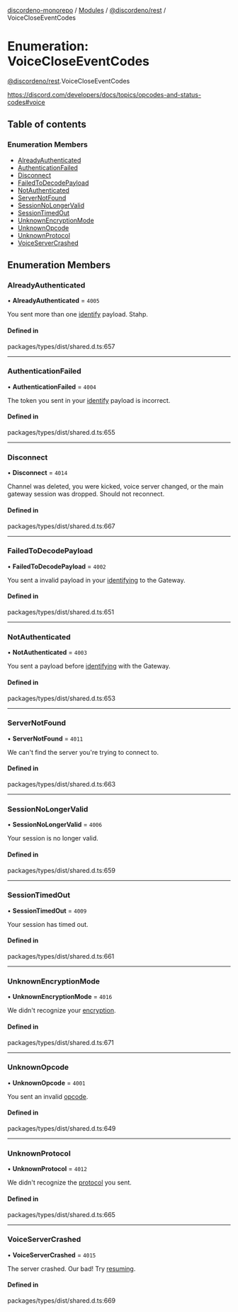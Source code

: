 [discordeno-monorepo](../README.md) / [Modules](../modules.md) / [@discordeno/rest](../modules/discordeno_rest.md) / VoiceCloseEventCodes

# Enumeration: VoiceCloseEventCodes

[@discordeno/rest](../modules/discordeno_rest.md).VoiceCloseEventCodes

https://discord.com/developers/docs/topics/opcodes-and-status-codes#voice

## Table of contents

### Enumeration Members

- [AlreadyAuthenticated](discordeno_rest.VoiceCloseEventCodes.md#alreadyauthenticated)
- [AuthenticationFailed](discordeno_rest.VoiceCloseEventCodes.md#authenticationfailed)
- [Disconnect](discordeno_rest.VoiceCloseEventCodes.md#disconnect)
- [FailedToDecodePayload](discordeno_rest.VoiceCloseEventCodes.md#failedtodecodepayload)
- [NotAuthenticated](discordeno_rest.VoiceCloseEventCodes.md#notauthenticated)
- [ServerNotFound](discordeno_rest.VoiceCloseEventCodes.md#servernotfound)
- [SessionNoLongerValid](discordeno_rest.VoiceCloseEventCodes.md#sessionnolongervalid)
- [SessionTimedOut](discordeno_rest.VoiceCloseEventCodes.md#sessiontimedout)
- [UnknownEncryptionMode](discordeno_rest.VoiceCloseEventCodes.md#unknownencryptionmode)
- [UnknownOpcode](discordeno_rest.VoiceCloseEventCodes.md#unknownopcode)
- [UnknownProtocol](discordeno_rest.VoiceCloseEventCodes.md#unknownprotocol)
- [VoiceServerCrashed](discordeno_rest.VoiceCloseEventCodes.md#voiceservercrashed)

## Enumeration Members

### AlreadyAuthenticated

• **AlreadyAuthenticated** = `4005`

You sent more than one [identify](https://discord.com/developers/docs/topics/gateway#identify) payload. Stahp.

#### Defined in

packages/types/dist/shared.d.ts:657

---

### AuthenticationFailed

• **AuthenticationFailed** = `4004`

The token you sent in your [identify](https://discord.com/developers/docs/topics/gateway#identify) payload is incorrect.

#### Defined in

packages/types/dist/shared.d.ts:655

---

### Disconnect

• **Disconnect** = `4014`

Channel was deleted, you were kicked, voice server changed, or the main gateway session was dropped. Should not reconnect.

#### Defined in

packages/types/dist/shared.d.ts:667

---

### FailedToDecodePayload

• **FailedToDecodePayload** = `4002`

You sent a invalid payload in your [identifying](https://discord.com/developers/docs/topics/gateway#identify) to the Gateway.

#### Defined in

packages/types/dist/shared.d.ts:651

---

### NotAuthenticated

• **NotAuthenticated** = `4003`

You sent a payload before [identifying](https://discord.com/developers/docs/topics/gateway#identify) with the Gateway.

#### Defined in

packages/types/dist/shared.d.ts:653

---

### ServerNotFound

• **ServerNotFound** = `4011`

We can't find the server you're trying to connect to.

#### Defined in

packages/types/dist/shared.d.ts:663

---

### SessionNoLongerValid

• **SessionNoLongerValid** = `4006`

Your session is no longer valid.

#### Defined in

packages/types/dist/shared.d.ts:659

---

### SessionTimedOut

• **SessionTimedOut** = `4009`

Your session has timed out.

#### Defined in

packages/types/dist/shared.d.ts:661

---

### UnknownEncryptionMode

• **UnknownEncryptionMode** = `4016`

We didn't recognize your [encryption](https://discord.com/developers/docs/topics/voice-connections#encrypting-and-sending-voice).

#### Defined in

packages/types/dist/shared.d.ts:671

---

### UnknownOpcode

• **UnknownOpcode** = `4001`

You sent an invalid [opcode](https://discord.com/developers/docs/topics/opcodes-and-status-codes#voice-voice-opcodes).

#### Defined in

packages/types/dist/shared.d.ts:649

---

### UnknownProtocol

• **UnknownProtocol** = `4012`

We didn't recognize the [protocol](https://discord.com/developers/docs/topics/voice-connections#establishing-a-voice-udp-connection-example-select-protocol-payload) you sent.

#### Defined in

packages/types/dist/shared.d.ts:665

---

### VoiceServerCrashed

• **VoiceServerCrashed** = `4015`

The server crashed. Our bad! Try [resuming](https://discord.com/developers/docs/topics/voice-connections#resuming-voice-connection).

#### Defined in

packages/types/dist/shared.d.ts:669
